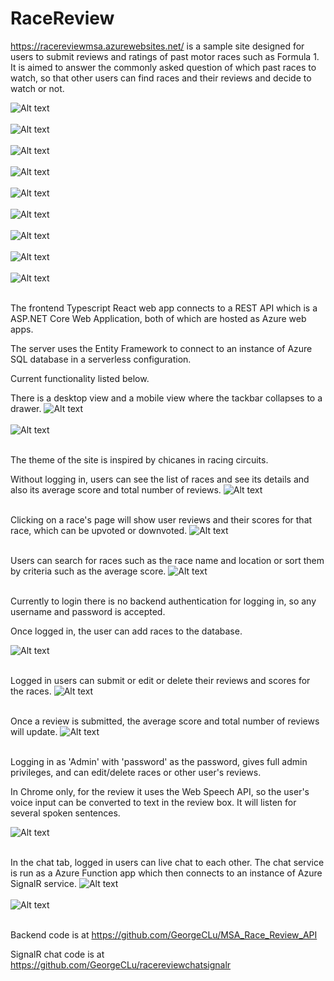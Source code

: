 # RaceReview

https://racereviewmsa.azurewebsites.net/ is a sample site designed for users to submit reviews and ratings of past motor races such as Formula 1.
It is aimed to answer the commonly asked question of which past races to watch, so that other users can find races and their reviews and decide to watch or not.

![Alt text](reademeImages/2.png)<br/><br/>
![Alt text](reademeImages/5.png)<br/><br/>
![Alt text](reademeImages/6.png)<br/><br/>
![Alt text](reademeImages/7.png)<br/><br/>
![Alt text](reademeImages/9.png)<br/><br/>
![Alt text](reademeImages/10.png)<br/><br/>
![Alt text](reademeImages/12.png)<br/><br/>
![Alt text](reademeImages/13.png)<br/><br/>
![Alt text](reademeImages/14.png)<br/><br/>

The frontend Typescript React web app connects to a REST API which is a ASP.NET Core Web Application, both of which are hosted as Azure web apps.

The server uses the Entity Framework to connect to an instance of Azure SQL database in a serverless configuration.


Current functionality listed below.

There is a desktop view and a mobile view where the tackbar collapses to a drawer.
![Alt text](reademeImages/32.png)<br/><br/>
![Alt text](reademeImages/36.png)<br/><br/>

The theme of the site is inspired by chicanes in racing circuits.

Without logging in, users can see the list of races and see its details and also its average score and total number of reviews. 
![Alt text](reademeImages/15.png)<br/><br/>

Clicking on a race's page will show user reviews and their scores for that race, which can be upvoted or downvoted.
![Alt text](reademeImages/29.png)<br/><br/>

Users can search for races such as the race name and location or sort them by criteria such as the average score.
![Alt text](reademeImages/20.png)<br/><br/>

Currently to login there is no backend authentication for logging in, so any username and password is accepted.

Once logged in, the user can add races to the database.

![Alt text](reademeImages/30.png)<br/><br/>

Logged in users can submit or edit or delete their reviews and scores for the races.
![Alt text](reademeImages/28.png)<br/><br/>

Once a review is submitted, the average score and total number of reviews will update.
![Alt text](reademeImages/25.png)<br/><br/>

Logging in as 'Admin' with 'password' as the password, gives full admin privileges, and can edit/delete races or other user's reviews.

In Chrome only, for the review it uses the Web Speech API, so the user's voice input can be converted to text in the review box.
It will listen for several spoken sentences.

![Alt text](reademeImages/31.png)<br/><br/>

In the chat tab, logged in users can live chat to each other.
The chat service is run as a Azure Function app which then connects to an instance of Azure SignalR service.
![Alt text](reademeImages/34.png)<br/><br/>
![Alt text](reademeImages/35.png)<br/><br/>

Backend code is at https://github.com/GeorgeCLu/MSA_Race_Review_API

SignalR chat code is at https://github.com/GeorgeCLu/racereviewchatsignalr
